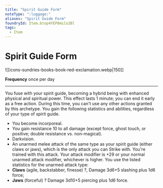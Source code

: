 ```yaml
---
title: "Spirit Guide Form"
noteType: ":luggage:"
aliases: "Spirit Guide Form"
foundryId: Item.btop4YEP8mLCo2Bl
tags:
  - Item
---
```


# Spirit Guide Form
![[icons-sundries-books-book-red-exclamation.webp|150]]

**Frequency** once per day

* * *

You fuse with your spirit guide, becoming a hybrid being with enhanced physical and spiritual power. This effect lasts 1 minute; you can end it early as a free action. During this time, you can't use any other actions granted by this archetype. You gain the following statistics and abilities, regardless of your type of spirit guide.

*   You become incorporeal.
*   You gain resistance 10 to all damage (except force, ghost touch, or positive; double resistance vs. non-magical).
*   Darkvision.
*   An unarmed melee attack of the same type as your spirit guide (either claws or jaws), which is the only attack you can Strike with. You're trained with this attack. Your attack modifier is +29 or your normal unarmed attack modifier, whichever is higher. You use the listed statistics for the unarmed attack type:
*   **Claws** (agile, backstabber, finesse) ?, Damage 3d6+5 slashing plus 1d6 force;
*   **Jaws** (forceful) ? Damage 3d10+5 piercing plus 1d6 force.
